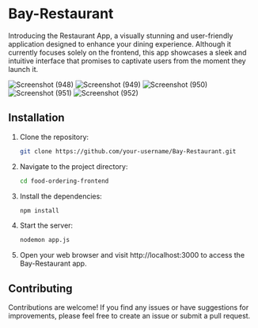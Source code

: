 # Bay-Restaurant
Introducing the Restaurant App, a visually stunning and user-friendly application designed to enhance your dining experience. Although it currently focuses solely on the frontend, this app showcases a sleek and intuitive interface that promises to captivate users from the moment they launch it.

![Screenshot (948)](https://github.com/dev24il/Bay-Restaurant/assets/98025162/4f693862-06d3-481a-93b5-f8c3cca664de)
![Screenshot (949)](https://github.com/dev24il/Bay-Restaurant/assets/98025162/1eb1596b-7da8-4969-a0cd-963d06c6d869)
![Screenshot (950)](https://github.com/dev24il/Bay-Restaurant/assets/98025162/836310b1-5dba-449d-9241-3a76f56f61c4)
![Screenshot (951)](https://github.com/dev24il/Bay-Restaurant/assets/98025162/f43b718f-48e7-47cc-8709-7f136e2ccfc8)
![Screenshot (952)](https://github.com/dev24il/Bay-Restaurant/assets/98025162/4b3e1bd8-6b19-4333-8900-2093d4fe34f8)

## Installation

1. Clone the repository:

   ```bash
   git clone https://github.com/your-username/Bay-Restaurant.git
   ```
2. Navigate to the project directory:
   ```bash
   cd food-ordering-frontend
   ```
3. Install the dependencies:
   ```bash 
   npm install
   ```
4. Start the server:
   ```bash
   nodemon app.js
   ```
5. Open your web browser and visit http://localhost:3000 to access the Bay-Restaurant app.


## Contributing
Contributions are welcome! If you find any issues or have suggestions for improvements, please feel free to create an issue or submit a pull request.
